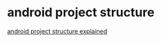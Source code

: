 # android project structure

[android project structure explained](https://developer.android.com/studio/projects)